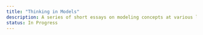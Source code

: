 ```yaml
---
title: "Thinking in Models"
description: A series of short essays on modeling concepts at various levels of abstraction in an application
status: In Progress
---
```

